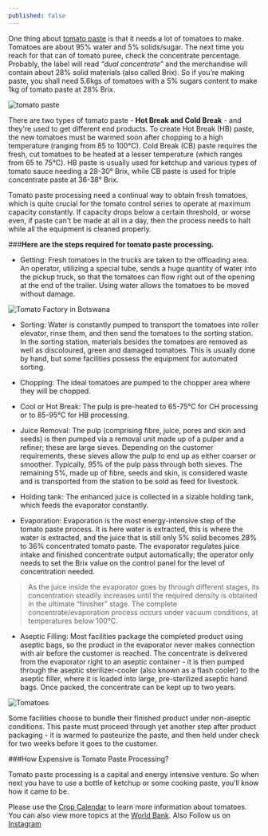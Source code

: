 ```yaml
---
published: false
---
```

One thing about [tomato paste](http://www.tomatojos.net/08-tomato-paste-processing/)  is that it needs a lot of tomatoes to make. Tomatoes are about 95% water and 5% solids/sugar. The next time you reach for that can of tomato puree, check the concentrate percentage. Probably, the label will read *“dual concentrate”* and the merchandise will contain about 28% solid materials (also called Brix). So if you’re making paste, you shall need 5.6kgs of tomatoes with a 5% sugars content to make 1kg of tomato paste at 28% Brix.

![tomato paste](https://upload.wikimedia.org/wikipedia/commons/thumb/e/e8/Tomato_paste_on_spoon.jpg/800px-Tomato_paste_on_spoon.jpg?1538136946250 "Tomato Paste")

There are two types of tomato paste - **Hot Break and Cold Break** - and they're used to get different end products. To create Hot Break (HB) paste, the new tomatoes must be warmed soon after chopping to a high temperature (ranging from 85 to 100°C). Cold Break (CB) paste requires the fresh, cut tomatoes to be heated at a lesser temperature (which ranges from 65 to 75°C). HB paste is usually used for ketchup and various types of tomato sauce needing a 28-30° Brix, while CB paste is used for triple concentrate paste at 36-38° Brix.

Tomato paste processing need a continual way to obtain fresh tomatoes, which is quite crucial for the tomato control series to operate at maximum capacity constantly. If capacity drops below a certain threshold, or worse even, if paste can't be made at all in a day, then the process needs to halt while all the equipment is cleaned properly. 

###**Here are the steps required for tomato paste processing.**

- Getting: Fresh tomatoes in the trucks are taken to the offloading area. An operator, utilizing a special tube, sends a huge quantity of water into the pickup truck, so that the tomatoes can flow right out of the opening at the end of the trailer. Using water allows the tomatoes to be moved without damage.

![Tomato Factory in Botswana](http://www.botswanayouth.com/wp-content/uploads/2016/07/paste.jpg "Tomato Factory in Botswana")

- Sorting: Water is constantly pumped to transport the tomatoes into roller elevator, rinse them, and then send the tomatoes to the sorting station. In the sorting station, materials besides the tomatoes are removed as well as discoloured, green and damaged tomatoes. This is usually done by hand, but some facilities possess the equipment for automated sorting.

- Chopping: The ideal tomatoes are pumped to the chopper area where they will be chopped.

- Cool or Hot Break: The pulp is pre-heated to 65-75°C for CH processing or to 85-95°C for HB processing.

- Juice Removal: The pulp (comprising fibre, juice, pores and skin and seeds) is then pumped via a removal unit made up of a pulper and a refiner; these are large sieves. Depending on the customer requirements, these sieves allow the pulp to end up as either coarser or smoother. Typically, 95% of the pulp pass through both sieves. The remaining 5%, made up of fibre, seeds and skin, is considered waste and is transported from the station to be sold as feed for livestock.

- Holding tank: The enhanced juice is collected in a sizable holding tank, which feeds the evaporator constantly.

- Evaporation: Evaporation is the most energy-intensive step of the tomato paste process. It is here water is extracted, this is where the water is extracted, and the juice that is still only 5% solid becomes 28% to 36% concentrated tomato paste. The evaporator regulates juice intake and finished concentrate output automatically; the operator only needs to set the Brix value on the control panel for the level of concentration needed.

>As the juice inside the evaporator goes by through different stages, its concentration steadily increases until the required density is obtained in the ultimate “finisher” stage. The complete concentrate/evaporation process occurs under vacuum conditions, at temperatures below 100°C. 

- Aseptic Filling: Most facilities package the completed product using aseptic bags, so the product in the evaporator never makes connection with air before the customer is reached. The concentrate is delivered from the evaporator right to an aseptic container - it is then pumped through the aseptic sterilizer-cooler (also known as a flash cooler) to the aseptic filler, where it is loaded into large, pre-sterilized aseptic hand bags. Once packed, the concentrate can be kept up to two years.

![Tomatoes](https://bizwatchnigeria.ng/wp-content/uploads/2017/02/tomato-paste-660x330.jpg "tomatoes paste")

Some facilities choose to bundle their finished product under non-aseptic conditions. This paste must proceed through yet another step after product packaging - it is warmed to pasteurize the paste, and then held under check for two weeks before it goes to the customer.

###How Expensive is Tomato Paste Processing?

Tomato paste processing is a capital and energy intensive venture. So when next you have to use a bottle of ketchup or some cooking paste, you’ll know how it came to be.

Please use the [Crop Calendar](http://www.fao.org/agriculture/seed/cropcalendar/welcome.do) to learn more information about tomatoes. You can also view more topics at the [World Bank](http://www.worldbank.org/en/topic/agriculture/overview). Also Follow us on [Instagram ](instagram.com/agroconscious)
